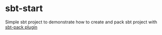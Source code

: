 # sbt-start

Simple sbt project to demonstrate how to create and pack sbt project with [sbt-pack plugin](https://github.com/xerial/sbt-pack)
